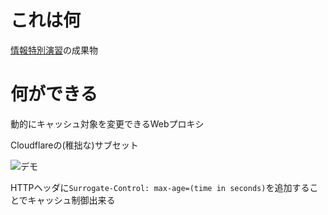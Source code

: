 # これは何

[情報特別演習](https://www.coins.tsukuba.ac.jp/special-seminar/index1.html)の成果物

# 何ができる

動的にキャッシュ対象を変更できるWebプロキシ

Cloudflareの(稚拙な)サブセット

![デモ](https://user-images.githubusercontent.com/17472875/71737493-28f05580-2e97-11ea-99f8-882fc8b0366f.gif)


HTTPヘッダに`Surrogate-Control: max-age=(time in seconds)`を追加することでキャッシュ制御出来る